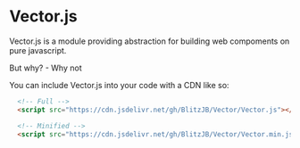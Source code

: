 # Vector.js

Vector.js is a module providing abstraction for building web compoments on pure javascript. 

But why? - Why not

You can include Vector.js into your code with a CDN like so:
```html
  <!-- Full -->
  <script src="https://cdn.jsdelivr.net/gh/BlitzJB/Vector/Vector.js"></script>

  <!-- Minified -->
  <script src="https://cdn.jsdelivr.net/gh/BlitzJB/Vector/Vector.min.js"></script>
```

